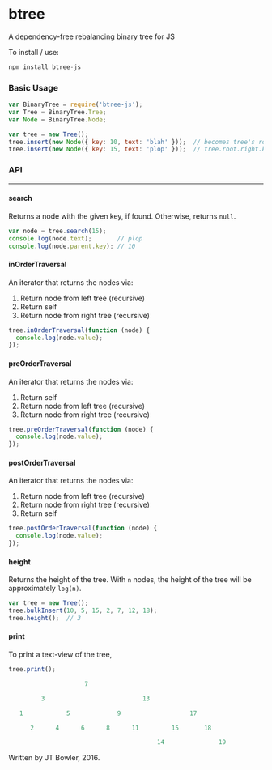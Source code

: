 # btree
A dependency-free rebalancing binary tree for JS

To install / use:
```javascript
npm install btree-js
```

### Basic Usage
```javascript
var BinaryTree = require('btree-js');
var Tree = BinaryTree.Tree;
var Node = BinaryTree.Node;

var tree = new Tree();
tree.insert(new Node({ key: 10, text: 'blah' }));  // becomes tree's root
tree.insert(new Node({ key: 15, text: 'plop' }));  // tree.root.right.key: 15
```

### API
---

#### search
Returns a node with the given key, if found.  Otherwise, returns `null`.
```javascript
var node = tree.search(15);
console.log(node.text);       // plop
console.log(node.parent.key); // 10
```

#### inOrderTraversal
An iterator that returns the nodes via:

1. Return node from left tree (recursive)
2. Return self
3. Return node from right tree (recursive)

```javascript
tree.inOrderTraversal(function (node) {
  console.log(node.value);
});
```


#### preOrderTraversal
An iterator that returns the nodes via:

1. Return self
2. Return node from left tree (recursive)
3. Return node from right tree (recursive)

```javascript
tree.preOrderTraversal(function (node) {
  console.log(node.value);
});
```


#### postOrderTraversal
An iterator that returns the nodes via:

1. Return node from left tree (recursive)
2. Return node from right tree (recursive)
3. Return self

```javascript
tree.postOrderTraversal(function (node) {
  console.log(node.value);
});
```

#### height
Returns the height of the tree.  With `n` nodes, the height of the
tree will be approximately `log(n)`.
```javascript
var tree = new Tree();
tree.bulkInsert(10, 5, 15, 2, 7, 12, 18);
tree.height();  // 3
```


#### print
To print a text-view of the tree,

```javascript
tree.print();

                     7

         3                           13

   1            5             9                   17

      2      4      6      8      11         15       18

                                         14               19
```


Written by JT Bowler, 2016.
